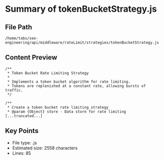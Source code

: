 # Summary of tokenBucketStrategy.js
  
## File Path
`/home/tabs/seo-engineering/api/middleware/rateLimit/strategies/tokenBucketStrategy.js`

## Content Preview
```
/**
 * Token Bucket Rate Limiting Strategy
 * 
 * Implements a token bucket algorithm for rate limiting.
 * Tokens are replenished at a constant rate, allowing bursts of traffic.
 */

/**
 * Create a token bucket rate limiting strategy
 * @param {Object} store - Data store for rate limiting
[...truncated...]
```

## Key Points
- File type: .js
- Estimated size: 2558 characters
- Lines: 85
